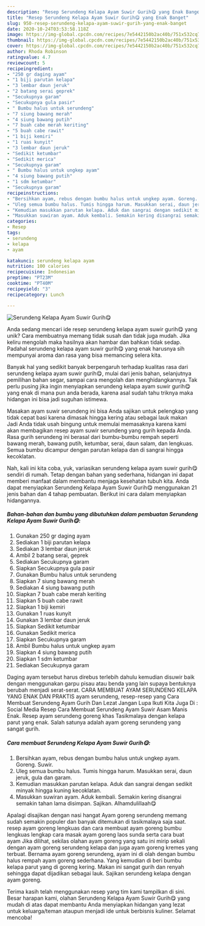 ```yaml
---
description: "Resep Serundeng Kelapa Ayam Suwir Gurih😋 yang Enak Banget"
title: "Resep Serundeng Kelapa Ayam Suwir Gurih😋 yang Enak Banget"
slug: 950-resep-serundeng-kelapa-ayam-suwir-gurih-yang-enak-banget
date: 2020-10-24T03:53:58.118Z
image: https://img-global.cpcdn.com/recipes/7e5442150b2ac40b/751x532cq70/serundeng-kelapa-ayam-suwir-gurih😋-foto-resep-utama.jpg
thumbnail: https://img-global.cpcdn.com/recipes/7e5442150b2ac40b/751x532cq70/serundeng-kelapa-ayam-suwir-gurih😋-foto-resep-utama.jpg
cover: https://img-global.cpcdn.com/recipes/7e5442150b2ac40b/751x532cq70/serundeng-kelapa-ayam-suwir-gurih😋-foto-resep-utama.jpg
author: Rhoda Robinson
ratingvalue: 4.7
reviewcount: 5
recipeingredient:
- "250 gr daging ayam"
- "1 biji parutan kelapa"
- "3 lembar daun jeruk"
- "2 batang serai geprek"
- "Secukupnya garam"
- "Secukupnya gula pasir"
- " Bumbu halus untuk serundeng"
- "7 siung bawang merah"
- "4 siung bawang putih"
- "7 buah cabe merah keriting"
- "5 buah cabe rawit"
- "1 biji kemiri"
- "1 ruas kunyit"
- "3 lembar daun jeruk"
- "Sedikit ketumbar"
- "Sedikit merica"
- "Secukupnya garam"
- " Bumbu halus untuk ungkep ayam"
- "4 siung bawang putih"
- "1 sdm ketumbar"
- "Secukupnya garam"
recipeinstructions:
- "Bersihkan ayam, rebus dengan bumbu halus untuk ungkep ayam. Goreng. Suwir."
- "Uleg semua bumbu halus. Tumis hingga harum. Masukkan serai, daun jeruk, gula dan garam."
- "Kemudian masukkan parutan kelapa. Aduk dan sangrai dengan sedikit minyak hingga kuning kecoklatan."
- "Masukkan suwiran ayam. Aduk kembali. Semakin kering disangrai semakin tahan lama disimpan. Sajikan. Alhamdulillaah😋"
categories:
- Resep
tags:
- serundeng
- kelapa
- ayam

katakunci: serundeng kelapa ayam 
nutrition: 100 calories
recipecuisine: Indonesian
preptime: "PT23M"
cooktime: "PT40M"
recipeyield: "3"
recipecategory: Lunch

---
```



![Serundeng Kelapa Ayam Suwir Gurih😋](https://img-global.cpcdn.com/recipes/7e5442150b2ac40b/751x532cq70/serundeng-kelapa-ayam-suwir-gurih😋-foto-resep-utama.jpg)

Anda sedang mencari ide resep serundeng kelapa ayam suwir gurih😋 yang unik? Cara membuatnya memang tidak susah dan tidak juga mudah. Jika keliru mengolah maka hasilnya akan hambar dan bahkan tidak sedap. Padahal serundeng kelapa ayam suwir gurih😋 yang enak harusnya sih mempunyai aroma dan rasa yang bisa memancing selera kita.

Banyak hal yang sedikit banyak berpengaruh terhadap kualitas rasa dari serundeng kelapa ayam suwir gurih😋, mulai dari jenis bahan, selanjutnya pemilihan bahan segar, sampai cara mengolah dan menghidangkannya. Tak perlu pusing jika ingin menyiapkan serundeng kelapa ayam suwir gurih😋 yang enak di mana pun anda berada, karena asal sudah tahu triknya maka hidangan ini bisa jadi suguhan istimewa.

Masakan ayam suwir serundeng ini bisa Anda sajikan untuk pelengkap yang tidak cepat basi karena dimasak hingga kering atau sebagai lauk makan Jadi Anda tidak usah bingung untuk memulai memasaknya karena kami akan membagikan resep ayam suwir serundeng yang gurih kepada Anda. Rasa gurih serundeng ini berasal dari bumbu-bumbu rempah seperti bawang merah, bawang putih, ketumbar, serai, daun salam, dan lengkuas. Semua bumbu dicampur dengan parutan kelapa dan di sangrai hingga kecoklatan.


Nah, kali ini kita coba, yuk, variasikan serundeng kelapa ayam suwir gurih😋 sendiri di rumah. Tetap dengan bahan yang sederhana, hidangan ini dapat memberi manfaat dalam membantu menjaga kesehatan tubuh kita. Anda dapat menyiapkan Serundeng Kelapa Ayam Suwir Gurih😋 menggunakan 21 jenis bahan dan 4 tahap pembuatan. Berikut ini cara dalam menyiapkan hidangannya.

<!--inarticleads1-->

##### Bahan-bahan dan bumbu yang dibutuhkan dalam pembuatan Serundeng Kelapa Ayam Suwir Gurih😋:

1. Gunakan 250 gr daging ayam
1. Sediakan 1 biji parutan kelapa
1. Sediakan 3 lembar daun jeruk
1. Ambil 2 batang serai, geprek
1. Sediakan Secukupnya garam
1. Siapkan Secukupnya gula pasir
1. Gunakan  Bumbu halus untuk serundeng
1. Siapkan 7 siung bawang merah
1. Sediakan 4 siung bawang putih
1. Siapkan 7 buah cabe merah keriting
1. Siapkan 5 buah cabe rawit
1. Siapkan 1 biji kemiri
1. Gunakan 1 ruas kunyit
1. Gunakan 3 lembar daun jeruk
1. Siapkan Sedikit ketumbar
1. Gunakan Sedikit merica
1. Siapkan Secukupnya garam
1. Ambil  Bumbu halus untuk ungkep ayam
1. Siapkan 4 siung bawang putih
1. Siapkan 1 sdm ketumbar
1. Sediakan Secukupnya garam


Daging ayam tersebut harus direbus terlebih dahulu kemudian disuwir baik dengan menggunakan garpu pisau atau benda yang lain supaya bentuknya berubah menjadi serat-serat. CARA MEMBUAT AYAM SERUNDENG KELAPA YANG ENAK DAN PRAKTIS ayam serundeng, resep-resep yang Cara Membuat Serundeng Ayam Gurih Dan Lezat Jangan Lupa Ikuti Kita Juga Di : Social Media Resep Cara Membuat Serundeng Ayam Suwir Asam Manis Enak. Resep ayam serundeng goreng khas Tasikmalaya dengan kelapa parut yang enak. Salah satunya adalah ayam goreng serundeng yang sangat gurih. 

<!--inarticleads2-->

##### Cara membuat Serundeng Kelapa Ayam Suwir Gurih😋:

1. Bersihkan ayam, rebus dengan bumbu halus untuk ungkep ayam. Goreng. Suwir.
1. Uleg semua bumbu halus. Tumis hingga harum. Masukkan serai, daun jeruk, gula dan garam.
1. Kemudian masukkan parutan kelapa. Aduk dan sangrai dengan sedikit minyak hingga kuning kecoklatan.
1. Masukkan suwiran ayam. Aduk kembali. Semakin kering disangrai semakin tahan lama disimpan. Sajikan. Alhamdulillaah😋


Apalagi disajikan dengan nasi hangat Ayam goreng serundeng memang sudah semakin populer dan banyak ditemukan di tasikmalaya saja saat. resep ayam goreng lengkuas dan cara membuat ayam goreng bumbu lengkuas lengkap cara masak ayam goreng laos sunda serta cara buat ayam Jika dilihat, sekilas olahan ayam goreng yang satu ini mirip sekali dengan ayam goreng serundeng kelapa dan juga ayam goreng kremes yang terbuat. Bernama ayam goreng serundeng, ayam ini di olah dengan bumbu halus rempah ayam goreng sederhana. Yang kemudian di beri bumbu kelapa parut yang di goreng kering. Makan ini sangat gurih dan renyah sehingga dapat dijadikan sebagai lauk. Sajikan serundeng kelapa dengan ayam goreng. 

Terima kasih telah menggunakan resep yang tim kami tampilkan di sini. Besar harapan kami, olahan Serundeng Kelapa Ayam Suwir Gurih😋 yang mudah di atas dapat membantu Anda menyiapkan hidangan yang lezat untuk keluarga/teman ataupun menjadi ide untuk berbisnis kuliner. Selamat mencoba!
